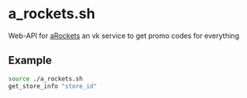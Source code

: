 # a_rockets.sh
Web-API for [aRockets](https://vk.com/app7307253) an vk service to get promo codes for everything

## Example
```bash
source ./a_rockets.sh
get_store_info "store_id"
```

